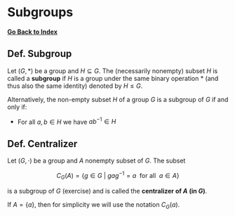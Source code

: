 # Subgroups

[**Go Back to Index**](./00-index.md)

## Def. Subgroup

Let $(G, *)$ be a group and $H \subseteq G$. The (necessarily nonempty) subset $H$ is called a **subgroup** if $H$ is a group under the same binary operation $*$ (and thus also the same identity) denoted by $H \leq G$.

Alternatively, the non-empty subset $H$ of a group $G$ is a subgroup of $G$ if and only if:

* For all $a,b \in H$ we have $ab^{-1} \in H$

## Def. Centralizer

Let $(G, \cdot)$ be a group and $A$ nonempty subset of $G$. The subset

$$C_G(A) = \{ g \in G \> | \> gag^{-1} = a \enspace \text{for all} \enspace a \in A \}$$

is a subgroup of $G$ (exercise) and is called the **centralizer of $A$ (in $G$)**.

If $A=\{a\}$, then for simplicity we will use the notation $C_G(a)$.
